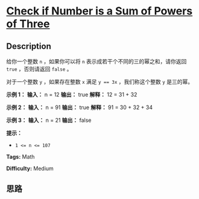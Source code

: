 # [Check if Number is a Sum of Powers of Three][title]

## Description

给你一个整数 `n` ，如果你可以将 `n` 表示成若干个不同的三的幂之和，请你返回 `true` ，否则请返回 `false` 。

对于一个整数 `y` ，如果存在整数 `x` 满足 `y == 3x` ，我们称这个整数 `y` 是三的幂。

**示例 1：**
            **输入：** n = 12    **输出：** true    **解释：** 12 = 31 + 32    

**示例 2：**
            **输入：** n = 91    **输出：** true    **解释：** 91 = 30 + 32 + 34    

**示例 3：**
            **输入：** n = 21    **输出：** false    

**提示：**

  * `1 <= n <= 107`


**Tags:** Math

**Difficulty:** Medium

## 思路

[title]: https://leetcode-cn.com/problems/check-if-number-is-a-sum-of-powers-of-three
